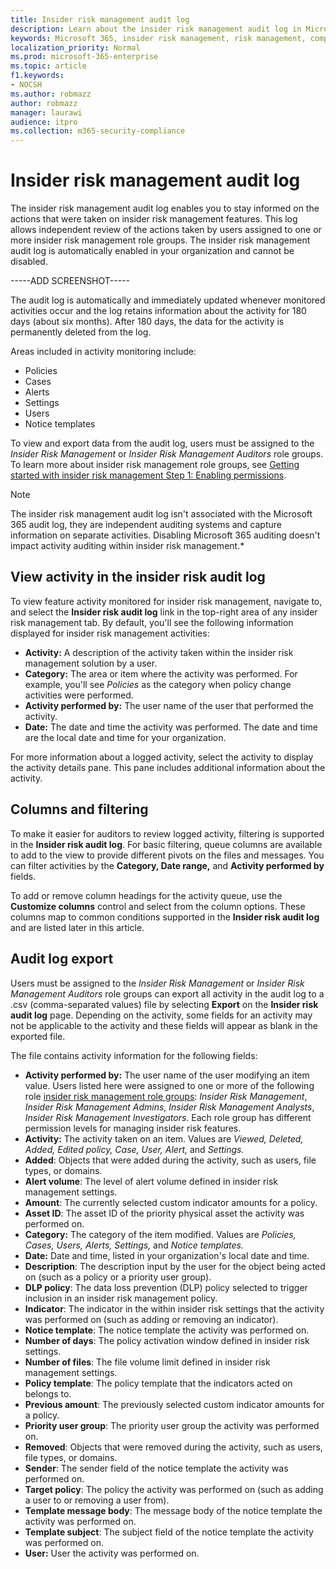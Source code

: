 ```yaml
---
title: Insider risk management audit log
description: Learn about the insider risk management audit log in Microsoft 365
keywords: Microsoft 365, insider risk management, risk management, compliance
localization_priority: Normal
ms.prod: microsoft-365-enterprise
ms.topic: article
f1.keywords:
- NOCSH
ms.author: robmazz
author: robmazz
manager: laurawi
audience: itpro
ms.collection: m365-security-compliance
---
```


# Insider risk management audit log

The insider risk management audit log enables you to stay informed on the actions that were taken on insider risk management features. This log allows independent review of the actions taken by users assigned to one or more insider risk management role groups. The insider risk management audit log is automatically enabled in your organization and cannot be disabled.

-----ADD SCREENSHOT-----

The audit log is automatically and immediately updated whenever monitored activities occur and the log retains information about the activity for 180 days (about six months). After 180 days, the data for the activity is permanently deleted from the log.

Areas included in activity monitoring include:

- Policies
- Cases
- Alerts
- Settings
- Users
- Notice templates

To view and export data from the audit log, users must be assigned to the *Insider Risk Management* or *Insider Risk Management Auditors* role groups. To learn more about insider risk management role groups, see [Getting started with insider risk management Step 1: Enabling permissions](insider-risk-management-configure#step-1-enable-permissions-for-insider-risk-management).

>[!NOTE]
>The insider risk management audit log isn't associated with the Microsoft 365 audit log, they are independent auditing systems and capture information on separate activities. Disabling Microsoft 365 auditing doesn't impact activity auditing within insider risk management.*

## View activity in the insider risk audit log

To view feature activity monitored for insider risk management, navigate to, and select the **Insider risk audit log** link in the top-right area of any insider risk management tab. By default, you'll see the following information displayed for insider risk management activities:

- **Activity:** A description of the activity taken within the insider risk management solution by a user.
- **Category:** The area or item where the activity was performed. For example, you'll see *Policies* as the category when policy change activities were performed.
- **Activity performed by:** The user name of the user that performed the activity.
- **Date:** The date and time the activity was performed. The date and time are the local date and time for your organization.

For more information about a logged activity, select the activity to display the activity details pane. This pane includes additional information about the activity.

## Columns and filtering

To make it easier for auditors to review logged activity, filtering is supported in the **Insider risk audit log**. For basic filtering, queue columns are available to add to the view to provide different pivots on the files and messages. You can filter activities by the **Category, Date range,** and **Activity performed by** fields.

To add or remove column headings for the activity queue, use the **Customize columns** control and select from the column options. These columns map to common conditions supported in the **Insider risk audit log** and are listed later in this article.

## Audit log export

Users must be assigned to the *Insider Risk Management* or *Insider Risk Management Auditors* role groups can export all activity in the audit log to a .csv (comma-separated values) file by selecting **Export** on the **Insider risk audit log** page. Depending on the activity, some fields for an activity may not be applicable to the activity and these fields will appear as blank in the exported file.

The file contains activity information for the following fields:

- **Activity performed by:** The user name of the user modifying an item value. Users listed here were assigned to one or more of the following role [insider risk management role groups](insider-risk-management-configure#step-1-enable-permissions-for-insider-risk-management): *Insider Risk Management*, *Insider Risk Management Admins*, *Insider Risk Management Analysts*, *Insider Risk Management Investigators*. Each role group has different permission levels for managing insider risk features.
- **Activity:** The activity taken on an item. Values are *Viewed, Deleted, Added, Edited policy, Case, User, Alert,* and *Settings.*
- **Added**: Objects that were added during the activity, such as users, file types, or domains.
- **Alert volume**: The level of alert volume defined in insider risk management settings.
- **Amount**: The currently selected custom indicator amounts for a policy.
- **Asset ID**: The asset ID of the priority physical asset the activity was performed on.
- **Category:** The category of the item modified. Values are *Policies, Cases, Users, Alerts, Settings,* and *Notice templates.*
- **Date:** Date and time, listed in your organization's local date and time.
- **Description**: The description input by the user for the object being acted on (such as a policy or a priority user group).
- **DLP policy**: The data loss prevention (DLP) policy selected to trigger inclusion in an insider risk management policy.
- **Indicator**: The indicator in the within insider risk settings that the activity was performed on (such as adding or removing an indicator).
- **Notice template**: The notice template the activity was performed on.
- **Number of days**: The policy activation window defined in insider risk settings.
- **Number of files**: The file volume limit defined in insider risk management settings.
- **Policy template**: The policy template that the indicators acted on belongs to.
- **Previous amount**: The previously selected custom indicator amounts for a policy.
- **Priority user group**: The priority user group the activity was performed on.
- **Removed**: Objects that were removed during the activity, such as users, file types, or domains.
- **Sender**: The sender field of the notice template the activity was performed on.
- **Target policy**: The policy the activity was performed on (such as adding a user to or removing a user from).
- **Template message body**: The message body of the notice template the activity was performed on.
- **Template subject**: The subject field of the notice template the activity was performed on.
- **User:** User the activity was performed on.
